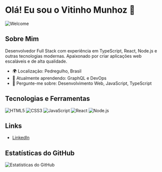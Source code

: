 # Olá! Eu sou o Vitinho Munhoz 👋

![Welcome](https://media.giphy.com/media/hvRJCLFzcasrR4ia7z/giphy.gif)

## Sobre Mim
Desenvolvedor Full Stack com experiência em TypeScript, React, Node.js e outras tecnologias modernas. Apaixonado por criar aplicações web escaláveis e de alta qualidade.

- 🌍 Localização: Pedregulho, Brasil
- 🌱 Atualmente aprendendo: GraphQL e DevOps
- 💬 Pergunte-me sobre: Desenvolvimento Web, JavaScript, TypeScript

## Tecnologias e Ferramentas
![HTML5](https://img.shields.io/badge/-HTML5-E34F26?style=flat-square&logo=html5&logoColor=white)
![CSS3](https://img.shields.io/badge/-CSS3-1572B6?style=flat-square&logo=css3)
![JavaScript](https://img.shields.io/badge/-JavaScript-F7DF1E?style=flat-square&logo=javascript&logoColor=black)
![React](https://img.shields.io/badge/-React-61DAFB?style=flat-square&logo=react&logoColor=black)
![Node.js](https://img.shields.io/badge/-Node.js-339933?style=flat-square&logo=node.js&logoColor=white)

## Links
- [LinkedIn]([link_do_linkedin](https://www.linkedin.com/in/victor-eduardo-alves-munhoz-97a446307/))
## Estatísticas do GitHub
![Estatísticas do GitHub](https://github-readme-stats.vercel.app/api?username=Vitinhomunhoz&show_icons=true&theme=radical)
